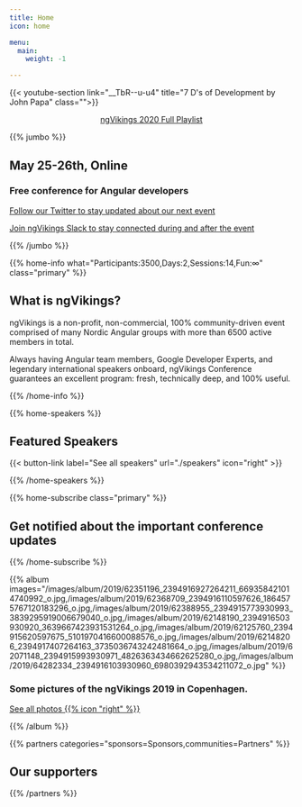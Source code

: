 ```yaml
---
title: Home
icon: home

menu:
  main:
    weight: -1

---
```


{{< youtube-section link="__TbR--u-u4" title="7 D's of Development by John Papa" class="">}}

<div style="text-align: center"><a class="btn primary btn-lg" style="margin-bottom: 1em;" href="https://www.youtube.com/playlist?list=PLVI0Ut22uwY4-fTMPHxCCyzY7ga17rmqa" target="_blank">ngVikings 2020 Full Playlist</a></div>

{{% jumbo %}}

## May 25-26th, Online
### Free conference for Angular developers

<a class="btn primary btn-lg" style="margin-top: 1em;" href="https://twitter.com/ngvikingsconf" target="_blank">Follow our Twitter to stay updated about our next event</a>  

<a class="btn accent" style="margin-top: 1em;" href="https://bit.ly/ngvikings-slack">Join ngVikings Slack to stay connected during and after the event</a>


{{% /jumbo %}}


{{% home-info what="Participants:3500,Days:2,Sessions:14,Fun:∞" class="primary" %}}
## What is ngVikings?

ngVikings is a non-profit, non-commercial, 100% community-driven event comprised of many Nordic Angular groups with more than 6500 active members in total.

Always having Angular team members, Google Developer Experts, and legendary international speakers onboard, ngVikings Conference guarantees an excellent program: fresh, technically deep, and 100% useful.

{{% /home-info %}}

<!-- ... -->

{{% home-speakers %}}

## Featured Speakers


{{< button-link label="See all speakers"
                url="./speakers"
                icon="right" >}}


{{% /home-speakers %}}

<!-- ... -->

{{% home-subscribe  class="primary" %}}

## Get notified about the important conference updates

{{% /home-subscribe %}}

<!-- ... -->

{{% album images="/images/album/2019/62351196_2394916927264211_669358421014740992_o.jpg,/images/album/2019/62368709_2394916110597626_1864575767120183296_o.jpg,/images/album/2019/62388955_2394915773930993_3839295919006679040_o.jpg,/images/album/2019/62148190_2394916503930920_3639667423931531264_o.jpg,/images/album/2019/62125760_2394915620597675_5101970416600088576_o.jpg,/images/album/2019/62148206_2394917407264163_3735036743242481664_o.jpg,/images/album/2019/62071148_2394915993930971_4826363434662625280_o.jpg,/images/album/2019/64282334_2394916103930960_6980392943534211072_o.jpg" %}}

### Some pictures of the **ngVikings 2019** in Copenhagen.

<a class="btn primary" target="_blank" rel="noopener" href="https://www.facebook.com/ngVikings/media_set/?set=a.2394915190597718">
    See all photos
    {{% icon "right" %}}
</a>

{{% /album  %}}

{{% partners categories="sponsors=Sponsors,communities=Partners" %}}
## Our supporters
{{% /partners %}}
